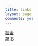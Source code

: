 ```yaml
---
title: links
layout: page
comments: yes
---
```


[掘金](https://juejin.im/user/5aff9a0851882542821c93f0)  
[简书](https://www.jianshu.com/u/xkH1vE)  
